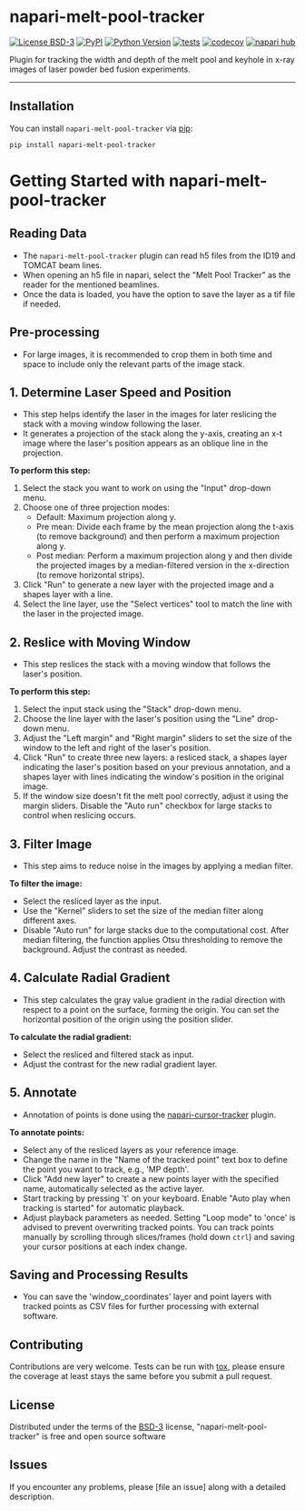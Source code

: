 # napari-melt-pool-tracker

[![License BSD-3](https://img.shields.io/pypi/l/napari-melt-pool-tracker.svg?color=green)](https://github.com/EPFL-Center-for-Imaging/napari-melt-pool-tracker/raw/main/LICENSE)
[![PyPI](https://img.shields.io/pypi/v/napari-melt-pool-tracker.svg?color=green)](https://pypi.org/project/napari-melt-pool-tracker)
[![Python Version](https://img.shields.io/pypi/pyversions/napari-melt-pool-tracker.svg?color=green)](https://python.org)
[![tests](https://github.com/EPFL-Center-for-Imaging/napari-melt-pool-tracker/workflows/tests/badge.svg)](https://github.com/EPFL-Center-for-Imaging/napari-melt-pool-tracker/actions)
[![codecov](https://codecov.io/gh/faymanns/napari-melt-pool-tracker/branch/main/graph/badge.svg)](https://codecov.io/gh/faymanns/napari-melt-pool-tracker)
[![napari hub](https://img.shields.io/endpoint?url=https://api.napari-hub.org/shields/napari-melt-pool-tracker)](https://napari-hub.org/plugins/napari-melt-pool-tracker)

Plugin for tracking the width and depth of the melt pool and keyhole in x-ray images of laser powder bed fusion experiments.

----------------------------------

## Installation

You can install `napari-melt-pool-tracker` via [pip]:

    pip install napari-melt-pool-tracker

# Getting Started with napari-melt-pool-tracker

## Reading Data

- The `napari-melt-pool-tracker` plugin can read h5 files from the ID19 and TOMCAT beam lines.
- When opening an h5 file in napari, select the "Melt Pool Tracker" as the reader for the mentioned beamlines.
- Once the data is loaded, you have the option to save the layer as a tif file if needed.

## Pre-processing

- For large images, it is recommended to crop them in both time and space to include only the relevant parts of the image stack.

## 1. Determine Laser Speed and Position

- This step helps identify the laser in the images for later reslicing the stack with a moving window following the laser.
- It generates a projection of the stack along the y-axis, creating an x-t image where the laser's position appears as an oblique line in the projection.

**To perform this step:**

1. Select the stack you want to work on using the "Input" drop-down menu.
2. Choose one of three projection modes:
   - Default: Maximum projection along y.
   - Pre mean: Divide each frame by the mean projection along the t-axis (to remove background) and then perform a maximum projection along y.
   - Post median: Perform a maximum projection along y and then divide the projected images by a median-filtered version in the x-direction (to remove horizontal strips).
3. Click "Run" to generate a new layer with the projected image and a shapes layer with a line.
4. Select the line layer, use the "Select vertices" tool to match the line with the laser in the projected image.

## 2. Reslice with Moving Window

- This step reslices the stack with a moving window that follows the laser's position.

**To perform this step:**

1. Select the input stack using the "Stack" drop-down menu.
2. Choose the line layer with the laser's position using the "Line" drop-down menu.
3. Adjust the "Left margin" and "Right margin" sliders to set the size of the window to the left and right of the laser's position.
4. Click "Run" to create three new layers: a resliced stack, a shapes layer indicating the laser's position based on your previous annotation, and a shapes layer with lines indicating the window's position in the original image.
5. If the window size doesn't fit the melt pool correctly, adjust it using the margin sliders. Disable the "Auto run" checkbox for large stacks to control when reslicing occurs.

## 3. Filter Image

- This step aims to reduce noise in the images by applying a median filter.

**To filter the image:**

- Select the resliced layer as the input.
- Use the "Kernel" sliders to set the size of the median filter along different axes.
- Disable "Auto run" for large stacks due to the computational cost. After median filtering, the function applies Otsu thresholding to remove the background. Adjust the contrast as needed.

## 4. Calculate Radial Gradient

- This step calculates the gray value gradient in the radial direction with respect to a point on the surface, forming the origin. You can set the horizontal position of the origin using the position slider.

**To calculate the radial gradient:**

- Select the resliced and filtered stack as input.
- Adjust the contrast for the new radial gradient layer.

## 5. Annotate

- Annotation of points is done using the [napari-cursor-tracker](https://www.napari-hub.org/plugins/napari-cursor-tracker) plugin.

**To annotate points:**

- Select any of the resliced layers as your reference image.
- Change the name in the "Name of the tracked point" text box to define the point you want to track, e.g., 'MP depth'.
- Click "Add new layer" to create a new points layer with the specified name, automatically selected as the active layer.
- Start tracking by pressing 't' on your keyboard. Enable "Auto play when tracking is started" for automatic playback.
- Adjust playback parameters as needed. Setting "Loop mode" to 'once' is advised to prevent overwriting tracked points. You can track points manually by scrolling through slices/frames (hold down `ctrl`) and saving your cursor positions at each index change.

## Saving and Processing Results

- You can save the 'window_coordinates' layer and point layers with tracked points as CSV files for further processing with external software.


## Contributing

Contributions are very welcome. Tests can be run with [tox], please ensure
the coverage at least stays the same before you submit a pull request.

## License

Distributed under the terms of the [BSD-3] license,
"napari-melt-pool-tracker" is free and open source software

## Issues

If you encounter any problems, please [file an issue] along with a detailed description.

[napari]: https://github.com/napari/napari
[Cookiecutter]: https://github.com/audreyr/cookiecutter
[@napari]: https://github.com/napari
[MIT]: http://opensource.org/licenses/MIT
[BSD-3]: http://opensource.org/licenses/BSD-3-Clause
[GNU GPL v3.0]: http://www.gnu.org/licenses/gpl-3.0.txt
[GNU LGPL v3.0]: http://www.gnu.org/licenses/lgpl-3.0.txt
[Apache Software License 2.0]: http://www.apache.org/licenses/LICENSE-2.0
[Mozilla Public License 2.0]: https://www.mozilla.org/media/MPL/2.0/index.txt
[cookiecutter-napari-plugin]: https://github.com/napari/cookiecutter-napari-plugin

[napari]: https://github.com/napari/napari
[tox]: https://tox.readthedocs.io/en/latest/
[pip]: https://pypi.org/project/pip/
[PyPI]: https://pypi.org/

